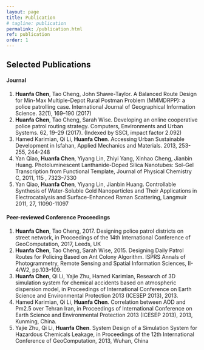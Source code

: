 ```yaml
---
layout: page
title: Publication
# tagline: publication
permalink: /publication.html
ref: publication
order: 1
---
```

## Selected Publications
#### Journal
1. **Huanfa Chen**, Tao Cheng, John Shawe-Taylor. A Balanced Route Design for Min-Max Multiple-Depot Rural Postman Problem (MMMDRPP): a police patrolling case. International Journal of Geographical Information Science. 32(1), 169–190 (2017) 
1. **Huanfa Chen**, Tao Cheng, Sarah Wise. Developing an online cooperative police patrol routing strategy. Computers, Environments and Urban Systems. 62, 19–29 (2017). (Indexed by SSCI, impact factor 2.092)
1. Hamed Karimian, Qi Li, **Huanfa Chen**. Accessing Urban Sustainable Development in Isfahan, Applied Mechanics and Materials. 2013, 253-255, 244-248
1. Yan Qiao, **Huanfa Chen**, Yiyang Lin, Zhiyi Yang, Xinhao Cheng, Jianbin Huang. Photoluminescent Lanthanide-Doped Silica Nanotubes: Sol-Gel Transcription from Functional Template, Journal of Physical Chemistry C, 2011, 115 , 7323–7330
1. Yan Qiao, **Huanfa Chen**, Yiyang Lin, Jianbin Huang. Controllable Synthesis of Water-Soluble Gold Nanoparticles and Their Applications in Electrocatalysis and Surface-Enhanced Raman Scattering, Langmuir 2011, 27, 11090-11097

#### Peer-reviewed Conference Proceedings
1. **Huanfa Chen**, Tao Cheng, 2017. Designing police patrol districts on street network, in Proceedings of the 14th International Conference of GeoComputation, 2017, Leeds, UK
1. **Huanfa Chen**, Tao Cheng, Sarah Wise, 2015. Designing Daily Patrol Routes for Policing Based on Ant Colony Algorithm. ISPRS Annals of Photogrammetry, Remote Sensing and Spatial Information Sciences, II-4/W2, pp.103–109.
1. **Huanfa Chen**, Qi Li, Yajie Zhu, Hamed Karimian, Research of 3D simulation system for chemical accidents based on atmospheric dispersion model, in Proceedings of International Conference on Earth Science and Environmental Protection 2013 (ICESEP 2013), 2013.
1. Hamed Karimian, Qi Li, **Huanfa Chen**. Correlation between AOD and Pm2.5 over Tehran Iran, in Proceedings of International Conference on Earth Science and Environmental Protection 2013 (ICESEP 2013), 2013, Kunming, China.
1. Yajie Zhu, Qi Li, **Huanfa Chen**. System Design of a Simulation System for Hazardous Chemicals Leakage, in Proceedings of the 12th International Conference of GeoComputation, 2013, Wuhan, China
